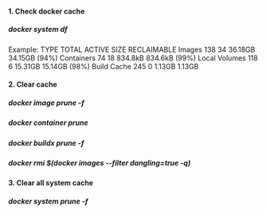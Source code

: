 #### 1. Check docker cache
##### docker system df

Example:
TYPE            TOTAL     ACTIVE    SIZE      RECLAIMABLE
Images          138       34        36.18GB   34.15GB (94%)
Containers      74        18        834.8kB   834.6kB (99%)
Local Volumes   118       6         15.31GB   15.14GB (98%)
Build Cache     245       0         1.13GB    1.13GB


#### 2. Clear cache
##### docker image prune -f
##### docker container prune
##### docker buildx prune -f
##### docker rmi $(docker images --filter dangling=true -q)




#### 3. Clear all system cache
##### docker system prune -f
